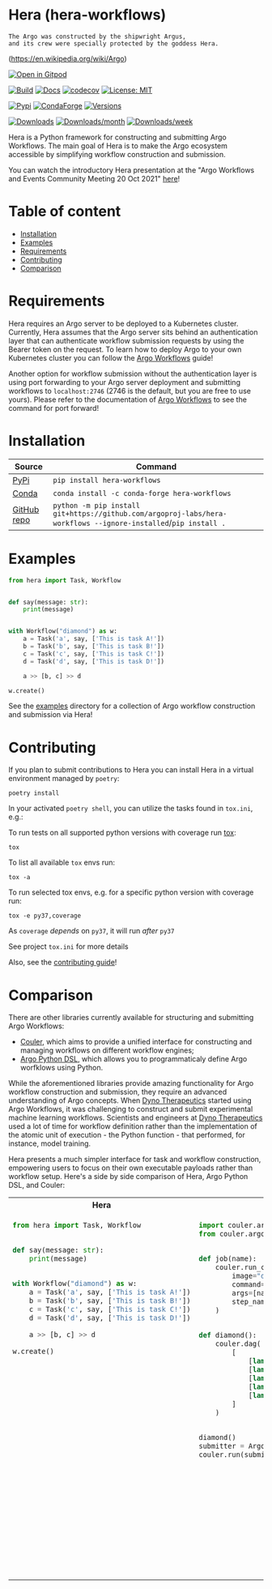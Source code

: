 # Hera (hera-workflows)

```text
The Argo was constructed by the shipwright Argus,
and its crew were specially protected by the goddess Hera.
```
(https://en.wikipedia.org/wiki/Argo)


[![Open in Gitpod](https://gitpod.io/button/open-in-gitpod.svg)](https://gitpod.io/#https://github.com/argoproj-labs/hera-workflows)

[![Build](https://github.com/argoproj-labs/hera-workflows/actions/workflows/cicd.yaml/badge.svg)](https://github.com/argoproj-labs/hera-workflows/blob/main/.github/workflows/cicd.yaml)
[![Docs](https://readthedocs.org/projects/hera-workflows/badge/?version=latest)](https://hera-workflows.readthedocs.io/en/latest/?badge=latest)
[![codecov](https://codecov.io/gh/argoproj-labs/hera-workflows/branch/main/graph/badge.svg?token=x4tvsQRKXP)](https://codecov.io/gh/argoproj-labs/hera-workflows)
[![License: MIT](https://img.shields.io/badge/License-MIT-yellow.svg)](https://opensource.org/licenses/MIT)

[![Pypi](https://img.shields.io/pypi/v/hera-workflows.svg)](https://pypi.python.org/pypi/hera-workflows)
[![CondaForge](https://anaconda.org/conda-forge/hera-workflows/badges/version.svg)](https://anaconda.org/conda-forge/hera-workflows)
[![Versions](https://img.shields.io/pypi/pyversions/hera-workflows.svg)](https://github.com/argoproj-labs/hera-workflows)

[![Downloads](https://pepy.tech/badge/hera-workflows)](https://pepy.tech/project/hera-workflows)
[![Downloads/month](https://pepy.tech/badge/hera-workflows/month)](https://pepy.tech/project/hera-workflows)
[![Downloads/week](https://pepy.tech/badge/hera-workflows/week)](https://pepy.tech/project/hera-workflows)


Hera is a Python framework for constructing and submitting Argo Workflows. The main goal of Hera is to make the Argo
ecosystem accessible by simplifying workflow construction and submission.

You can watch the introductory Hera presentation at the "Argo Workflows and Events Community Meeting 20 Oct
2021" [here](https://www.youtube.com/watch?v=QETfzfVV-GY&t=181s)!

# Table of content

- [Installation](#installation)
- [Examples](#examples)
- [Requirements](#requirements)
- [Contributing](#contributing)
- [Comparison](#comparison)

# Requirements

Hera requires an Argo server to be deployed to a Kubernetes cluster. Currently, Hera assumes that the Argo server sits
behind an authentication layer that can authenticate workflow submission requests by using the Bearer token on the
request. To learn how to deploy Argo to your own Kubernetes cluster you can follow the
[Argo Workflows](https://argoproj.github.io/argo-workflows/quick-start/) guide!

Another option for workflow submission without the authentication layer is using port forwarding to your Argo server
deployment and submitting workflows to `localhost:2746` (2746 is the default, but you are free to use yours). Please
refer to the documentation of [Argo Workflows](https://argoproj.github.io/argo-workflows/quick-start/) to see the
command for port forward!

# Installation

| Source                                                         | Command                                                                                                        |
|----------------------------------------------------------------|----------------------------------------------------------------------------------------------------------------|
| [PyPi](https://pypi.org/project/hera-workflows/)               | `pip install hera-workflows`                                                                                   |
| [Conda](https://anaconda.org/conda-forge/hera-workflows)       | `conda install -c conda-forge hera-workflows`                                                                  |
| [GitHub repo](https://github.com/argoproj-labs/hera-workflows) | `python -m pip install git+https://github.com/argoproj-labs/hera-workflows --ignore-installed`/`pip install .` |

# Examples

```python
from hera import Task, Workflow


def say(message: str):
    print(message)


with Workflow("diamond") as w:
    a = Task('a', say, ['This is task A!'])
    b = Task('b', say, ['This is task B!'])
    c = Task('c', say, ['This is task C!'])
    d = Task('d', say, ['This is task D!'])

    a >> [b, c] >> d

w.create()
```

See the [examples](https://github.com/argoproj-labs/hera-workflows/tree/main/examples) directory for a collection of
Argo workflow construction and submission via Hera!

# Contributing

If you plan to submit contributions to Hera you can install Hera in a virtual environment managed by `poetry`:

```shell
poetry install
```

In your activated `poetry shell`, you can utilize the tasks found in `tox.ini`, e.g.:

To run tests on all supported python versions with coverage run [tox](https://tox.wiki/en/latest/):

```shell
tox
```

To list all available `tox` envs run:

```shell
tox -a
```

To run selected tox envs, e.g. for a specific python version with coverage run:

```shell
tox -e py37,coverage
```

As `coverage` *depends* on `py37`, it will run *after* `py37`

See project `tox.ini` for more details

Also, see the [contributing guide](https://github.com/argoproj-labs/hera-workflows/blob/main/CONTRIBUTING.md)!

# Comparison

There are other libraries currently available for structuring and submitting Argo Workflows:

- [Couler](https://github.com/couler-proj/couler), which aims to provide a unified interface for constructing and
  managing workflows on different workflow engines;
- [Argo Python DSL](https://github.com/argoproj-labs/argo-python-dsl), which allows you to programmaticaly define Argo
  worfklows using Python.

While the aforementioned libraries provide amazing functionality for Argo workflow construction and submission, they
require an advanced understanding of Argo concepts. When [Dyno Therapeutics](https://dynotx.com) started using Argo
Workflows, it was challenging to construct and submit experimental machine learning workflows. Scientists and engineers
at [Dyno Therapeutics](https://dynotx.com) used a lot of time for workflow definition rather than the implementation of
the atomic unit of execution - the Python function - that performed, for instance, model training.

Hera presents a much simpler interface for task and workflow construction, empowering users to focus on their own
executable payloads rather than workflow setup. Here's a side by side comparison of Hera, Argo Python DSL, and Couler:

<table>
<tr><th>Hera</th><th>Couler</th><th>Argo Python DSL</th></tr>
<tr>

<td valign="top"><p>

```python
from hera import Task, Workflow


def say(message: str):
    print(message)


with Workflow("diamond") as w:
    a = Task('a', say, ['This is task A!'])
    b = Task('b', say, ['This is task B!'])
    c = Task('c', say, ['This is task C!'])
    d = Task('d', say, ['This is task D!'])

    a >> [b, c] >> d

w.create()
```

</p></td>

<td valign="top"><p>

```python
import couler.argo as couler
from couler.argo_submitter import ArgoSubmitter


def job(name):
    couler.run_container(
        image="docker/whalesay:latest",
        command=["cowsay"],
        args=[name],
        step_name=name,
    )


def diamond():
    couler.dag(
        [
            [lambda: job(name="A")],
            [lambda: job(name="A"), lambda: job(name="B")],  # A -> B
            [lambda: job(name="A"), lambda: job(name="C")],  # A -> C
            [lambda: job(name="B"), lambda: job(name="D")],  # B -> D
            [lambda: job(name="C"), lambda: job(name="D")],  # C -> D
        ]
    )


diamond()
submitter = ArgoSubmitter()
couler.run(submitter=submitter)
```

</p></td>

<td valign="top"><p>

```python
from argo.workflows.dsl import Workflow

from argo.workflows.dsl.tasks import *
from argo.workflows.dsl.templates import *


class DagDiamond(Workflow):

    @task
    @parameter(name="message", value="A")
    def A(self, message: V1alpha1Parameter) -> V1alpha1Template:
        return self.echo(message=message)

    @task
    @parameter(name="message", value="B")
    @dependencies(["A"])
    def B(self, message: V1alpha1Parameter) -> V1alpha1Template:
        return self.echo(message=message)

    @task
    @parameter(name="message", value="C")
    @dependencies(["A"])
    def C(self, message: V1alpha1Parameter) -> V1alpha1Template:
        return self.echo(message=message)

    @task
    @parameter(name="message", value="D")
    @dependencies(["B", "C"])
    def D(self, message: V1alpha1Parameter) -> V1alpha1Template:
        return self.echo(message=message)

    @template
    @inputs.parameter(name="message")
    def echo(self, message: V1alpha1Parameter) -> V1Container:
        container = V1Container(
            image="alpine:3.7",
            name="echo",
            command=["echo", "{{inputs.parameters.message}}"],
        )

        return container
```

</p></td>
</tr>
</table>
